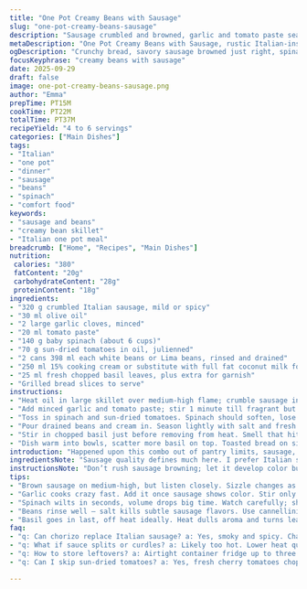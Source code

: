 ```yaml
---
title: "One Pot Creamy Beans with Sausage"
slug: "one-pot-creamy-beans-sausage"
description: "Sausage crumbled and browned, garlic and tomato paste seared briefly for toasty depth. Baby spinach wilts down until just shy of limp, mingling with tangy sun-dried tomatoes cut fine. Cream stirred in to coat thick white beans—Lima or cannellini both work, just rinse off the salt. Basil thrown in last, just enough to wake up the savory richness. Serve with crunchy grilled bread, soak up the sauce. A cozy, hearty main that’s quick but rewards paying attention to texture and aroma cues. No need for heavy cream if 15% is used; watch sauce thicken, not scorch. Sub tomatoes paste for fresh cherry chopped if no paste at home, you get a mild sweetness punch instead. Tried more spice once — overpowers the beans; subtlety wins here."
metaDescription: "One Pot Creamy Beans with Sausage, rustic Italian-inspired meal, melding browned sausage, wilted spinach, tangy sun-dried tomatoes, fresh basil, and rich cream in one pan."
ogDescription: "Crunchy bread, savory sausage browned just right, spinach wilted gently, sun-dried tomatoes tangy, creamy beans thick but not gluey, basil fresh at the end."
focusKeyphrase: "creamy beans with sausage"
date: 2025-09-29
draft: false
image: one-pot-creamy-beans-sausage.png
author: "Emma"
prepTime: PT15M
cookTime: PT22M
totalTime: PT37M
recipeYield: "4 to 6 servings"
categories: ["Main Dishes"]
tags:
- "Italian"
- "one pot"
- "dinner"
- "sausage"
- "beans"
- "spinach"
- "comfort food"
keywords:
- "sausage and beans"
- "creamy bean skillet"
- "Italian one pot meal"
breadcrumb: ["Home", "Recipes", "Main Dishes"]
nutrition: 
 calories: "380"
 fatContent: "20g"
 carbohydrateContent: "28g"
 proteinContent: "18g"
ingredients:
- "320 g crumbled Italian sausage, mild or spicy"
- "30 ml olive oil"
- "2 large garlic cloves, minced"
- "20 ml tomato paste"
- "140 g baby spinach (about 6 cups)"
- "70 g sun-dried tomatoes in oil, julienned"
- "2 cans 398 ml each white beans or Lima beans, rinsed and drained"
- "250 ml 15% cooking cream or substitute with full fat coconut milk for dairy-free twist"
- "25 ml fresh chopped basil leaves, plus extra for garnish"
- "Grilled bread slices to serve"
instructions:
- "Heat oil in large skillet over medium-high flame; crumble sausage in, stirring constantly. Timer less important than hearing the sizzle turn from fat popping to meat browning. Break it up well, no clumps."
- "Add minced garlic and tomato paste; stir 1 minute till fragrant but not burnt — garlic browns super fast, watch edges get golden, not black."
- "Toss in spinach and sun-dried tomatoes. Spinach should soften, lose volume; wait till leaves fold, a gentle wilt, not soggy drench. Tomatoes soak in immediate heat, releasing oily flavor."
- "Pour drained beans and cream in. Season lightly with salt and fresh cracked pepper. Bring just to simmer, bubbles teasing surface, then drop heat to low. Let sauce thicken naturally; about 3 to 4 minutes but trust texture, sauce coats spoon thickly yet still pourable."
- "Stir in chopped basil just before removing from heat. Smell that hit of fresh herb? That’s the sign to stop cooking or flavor dulls. Taste and adjust salt/pepper last minute."
- "Dish warm into bowls, scatter more basil on top. Toasted bread on side essential for mopping sauce."
introduction: "Happened upon this combo out of pantry limits, sausage, beans, cream—simple but satisfying. Sausage browning is where flavor builds; too little and meat tastes pale, too much and it hardens. Garlic and tomato paste add punch without overshadowing fresh spinach and sun-dried tomato sweet tang. The cream thins, clings, and brings all together. Timing the simmer to catch the right sauce consistency is key; too long splits the cream, too short makes it watery. Basil at the end is non-negotiable; loses brightness if cooked too long. Tried swapping sausage for chorizo once; smoky spicy works but changes whole mood. Beans swap fine—cannellini or butter beans are great. Hands-on feel with leaves wilting and sauce simmering makes all the difference."
ingredientsNote: "Sausage quality defines much here. I prefer Italian sausage, spicy or mild, but ground pork with fennel seed and chili flakes can stand in. Tomato paste is preferred for that deep umami, but diced sundried tomatoes double up flavor if missing. Spinach should be fresh, not frozen—frozen adds water, diluting sauce. Beans: rinse cans well—excess salt kills subtle sausage flavor. Cream adds richness and acidity balance, but 15% cooking cream is cheaper and behaves well; 35% heavier but watch fat break. For dairy-free, go full-fat coconut milk—it changes taste but keeps creaminess. Olive oil must be decent quality; cheap oils can smell waxy on heat. Basil fresh, not dried—opt out if no fresh, but it’s a flavor miss."
instructionsNote: "Don’t rush sausage browning; let it develop color but avoid crisping too hard, you want soft crumbles that soak sauce. Garlic cooks in moments; if it smells burnt, toss and start fresh garlic—no bitterness allowed here. Tomato paste must fry briefly to lose rawness, else the sauce tastes flat. Spinach wilting is about texture, do not overcook or leaves turn to sadness—vibrant dark green is the goal. Beans added last give the body; stirring gently avoids mashing. Simmer time varies with pan heat; watch bubbles and thickness, a sauce that clings just right, not gluey. Basil goes in last because overheat kills the aroma and color—fold gently. Serve hot, straight away. Accompany with charred bread, crunchy contrast essential for texture play. Leftovers reheat well but add splash of cream or water to loosen if thickened too much overnight."
tips:
- "Brown sausage on medium-high, but listen closely. Sizzle changes as fat renders—stop before crisp hard edges form. Crumbles soft but color deep; no burning. More color means deeper flavor but risk dry meat."
- "Garlic cooks crazy fast. Add it once sausage shows color. Stir only briefly or edges burn bitter, ruins whole mix. Tomato paste follows right after; fry just a minute. Raw paste tastes flat, overcook it and sour notes kick in."
- "Spinach wilts in seconds, volume drops big time. Watch carefully; shut heat as leaves fold but not soggy mush. Sun-dried tomatoes in oil soak heat fast, release that oily punch. Julienne finely to disperse flavor evenly."
- "Beans rinse well — salt kills subtle sausage flavors. Use cannellini or Lima, but don’t mash. Pour cream after beans, keep heat low to avoid curdle. 15% cream stretches sauce nicely. Swap for coconut milk if dairy-free, taste shifts but creaminess stays."
- "Basil goes in last, off heat ideally. Heat dulls aroma and turns leaf dark quick. Chop fresh only; dried kills punch. Toasted bread crucial: crunchy texture contrast. Leftovers thicken up, add splash cream or water when reheating."
faq:
- "q: Can chorizo replace Italian sausage? a: Yes, smoky and spicy. Changes flavor forward. Use mild if want less heat. Fat content varies, so watch browning closely. May need quicker handling to avoid dryness."
- "q: What if sauce splits or curdles? a: Likely too hot. Lower heat quick or remove pan. Stir gently to recombine. Use lower fat cream or add starchy bean water to stabilize. Coconut milk less prone but flavors as coconut."
- "q: How to store leftovers? a: Airtight container fridge up to three days usually. Sauce thickens a lot; loosen with cream, milk, or warm water when reheating. Freeze okay but texture shifts. Toast bread fresh every time."
- "q: Can I skip sun-dried tomatoes? a: Yes, fresh cherry tomatoes chopped add sweetness but less concentrated tang. Tomato paste does bulk of umami. Without either, sauce less depth. Try adding a splash balsamic for balance."

---
```

